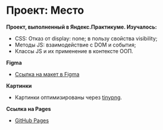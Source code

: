 # Проект: Место

**Проект, выполненный в Яндекс.Практикуме. Изучалось:**

* CSS: Отказ от display: none; в пользу свойства visibility;
* Методы JS: взаимодействие с DOM и события;
* Классы JS и их применение в контексте ООП.

**Figma**

* [Ссылка на макет в Figma](https://www.figma.com/file/2cn9N9jSkmxD84oJik7xL7/JavaScript.-Sprint-4?node-id=0%3A1)

**Картинки**

* Картинки оптимизированы через [tinypng](https://tinypng.com/).

**Ссылка на Pages**

* [GitHub Pages](https://phileee.github.io/mesto/)


